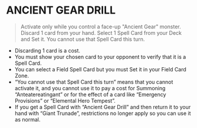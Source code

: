# ANCIENT GEAR DRILL

> Activate only while you control a face-up "Ancient Gear" monster. Discard 1 card from your hand. Select 1 Spell Card from your Deck and Set it. You cannot use that Spell Card this turn.

*   Discarding 1 card is a cost.
*   You must show your chosen card to your opponent to verify that it is a Spell Card.
*   You can select a Field Spell Card but you must Set it in your Field Card Zone.
*   “You cannot use that Spell Card this turn” means that you cannot activate it, and you cannot use it to pay a cost for Summoning “Anteatereatingant” or for the effect of a card like “Emergency Provisions” or “Elemental Hero Tempest”.
*   If you get a Spell Card with “Ancient Gear Drill” and then return it to your hand with “Giant Trunade”, restrictions no longer apply so you can use it as normal.
